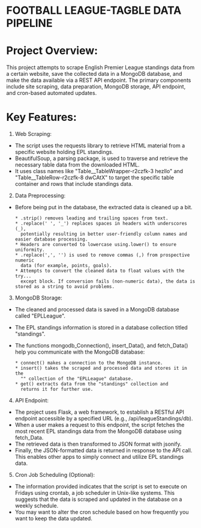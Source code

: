 # FOOTBALL LEAGUE-TAGBLE DATA PIPELINE
# Project Overview:

This project attempts to scrape English Premier League standings data from a certain website, save the collected data in a MongoDB database, and make the data available via a REST API endpoint. The primary components include site scraping, data preparation, MongoDB storage, API endpoint, and cron-based automated updates.

# Key Features:

1.   Web Scraping:

* The script uses the requests library to retrieve HTML material from a specific website holding EPL standings.
* BeautifulSoup, a parsing package, is used to traverse and retrieve the necessary table data from the downloaded HTML.
* It uses class names like "Table__TableWrapper-r2czfk-3 hezlIo" and "Table__TableRow-r2czfk-8 dwCAtX" to target the specific table container and rows that include standings data.

2.   Data Preprocessing:

* Before being put in the database, the extracted data is cleaned up a bit.

      * .strip() removes leading and trailing spaces from text.
      * .replace(' ', '_') replaces spaces in headers with underscores (_),   
        potentially resulting in better user-friendly column names and easier database processing.
      * Headers are converted to lowercase using.lower() to ensure uniformity.
      * .replace(',', '') is used to remove commas (,) from prospective numeric 
        data (for example, points, goals).
      * Attempts to convert the cleaned data to float values with the try... 
        except block. If conversion fails (non-numeric data), the data is stored as a string to avoid problems.
  
3.   MongoDB Storage:

* The cleaned and processed data is saved in a MongoDB database called "EPLLeague".
* The EPL standings information is stored in a database collection titled "standings".
* The functions mongodb_Connection(), insert_Data(), and fetch_Data() help you communicate with the MongoDB database:

      * connect() makes a connection to the MongoDB instance.
      * insert() takes the scraped and processed data and stores it in the 
        "" collection of the "EPLLeague" database.
      * get() extracts data from the "standings" collection and 
        returns it for further use.

4.   API Endpoint:

* The project uses Flask, a web framework, to establish a RESTful API endpoint accessible by a specified URL (e.g., /api/leagueStandings/db).
* When a user makes a request to this endpoint, the script fetches the most recent EPL standings data from the MongoDB database using fetch_Data.
* The retrieved data is then transformed to JSON format with jsonify.
* Finally, the JSON-formatted data is returned in response to the API call. This enables other apps to simply connect and utilize EPL standings data.

5.    Cron Job Scheduling (Optional):
      
* The information provided indicates that the script is set to execute on Fridays using crontab, a job scheduler in Unix-like systems. This suggests that the data is scraped and updated in the database on a weekly schedule.
* You may want to alter the cron schedule based on how frequently you want to keep the data updated.
